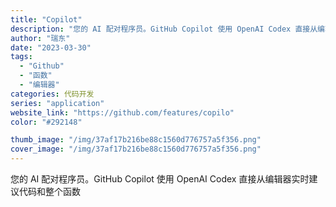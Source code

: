 ```yaml
---
title: "Copilot"
description: "您的 AI 配对程序员。GitHub Copilot 使用 OpenAI Codex 直接从编辑器实时建议代码和整个函数"
author: "瑞东"
date: "2023-03-30"
tags:
  - "Github"
  - "函数"
  - "编辑器"
categories: 代码开发
series: "application"
website_link: "https://github.com/features/copilo"
color: "#292148"

thumb_image: "/img/37af17b216be88c1560d776757a5f356.png"
cover_image: "/img/37af17b216be88c1560d776757a5f356.png"
---
```


您的 AI 配对程序员。GitHub Copilot 使用 OpenAI Codex 直接从编辑器实时建议代码和整个函数 